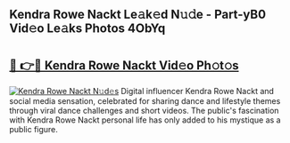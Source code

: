 ## Kendra Rowe Nackt Le𝚊k𝚎d N𝚞𝚍e - Part-yB0 Vid𝚎o Le𝚊ks Photos 4ObYq

# <h2><a href="http://fb0za8.evod.top/?m=Kendra+Rowe+Nackt">🔗 👉🔴 Kendra Rowe Nackt Vid𝚎o Ph𝚘t𝚘s</a></h2>

[![Kendra Rowe Nackt N𝚞d𝚎s](https://i.imgur.com/8V9OHl7.gif)](http://fb0za8.evod.top/?m=Kendra+Rowe+Nackt)
Digital influencer Kendra Rowe Nackt and social media sensation, celebrated for sharing dance and lifestyle themes through viral dance challenges and short videos. The public's fascination with Kendra Rowe Nackt personal life has only added to his mystique as a public figure. 
